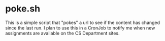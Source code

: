 # poke.sh
This is a simple script that "pokes" a url to see if the content has changed since the last run. I plan to use this in a CronJob to notify me when new assignments are available on the CS Department sites.
